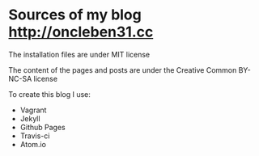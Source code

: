 # Sources of my blog http://oncleben31.cc

The installation files are under MIT license

The content of the pages and posts are under the Creative Common BY-NC-SA license

To create this blog I use:
*   Vagrant
*   Jekyll
*   Github Pages
*   Travis-ci
*   Atom.io
